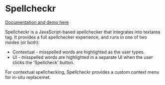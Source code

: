 # Spellcheckr

[Documentation and demo here](https://mitya.uk/projects/spellcheckr)

Spellcheckr is a JavaScript-based spellchecker that integrates into textarea tag. It provides a full spellchecker experience, and runs in one of two modes (or both):

- Contextual - misspelled words are highlighted as the user types.
- UI - misspelled words are highlighted in a separate UI when the user clicks the 'Spellcheck' button.

For contextual spellchecking, Spellcheckr provides a custom context menu for in-situ replacemet.
